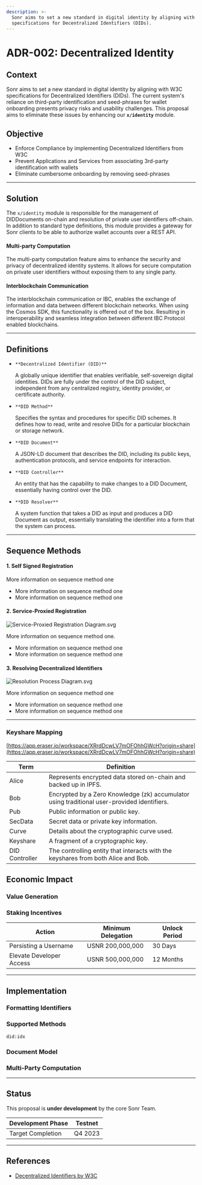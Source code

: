 ```yaml
---
description: >-
  Sonr aims to set a new standard in digital identity by aligning with W3C
  specifications for Decentralized Identifiers (DIDs).
---
```


# ADR-002: Decentralized Identity

## Context

Sonr aims to set a new standard in digital identity by aligning with W3C specifications for Decentralized Identifiers (DIDs). The current system's reliance on third-party identification and seed-phrases for wallet onboarding presents privacy risks and usability challenges. This proposal aims to eliminate these issues by enhancing our **`x/identity`** module.

## O**bjective**

- Enforce Compliance by implementing Decentralized Identifiers from W3C
- Prevent Applications and Services from associating 3rd-party identification with wallets
- Eliminate cumbersome onboarding by removing seed-phrases

---

## Solution

The `x/identity` module is responsible for the management of DIDDocuments on-chain and resolution of private user identifiers off-chain. In addition to standard type definitions, this module provides a gateway for Sonr clients to be able to authorize wallet accounts over a REST API.

#### Multi-party Computation

The multi-party computation feature aims to enhance the security and privacy of decentralized identity systems. It allows for secure computation on private user identifiers without exposing them to any single party.

#### Interblockchain Communication

The interblockchain communication or IBC, enables the exchange of information and data between different blockchain networks. When using the Cosmos SDK, this functionality is offered out of the box. Resulting in interoperability and seamless integration between different IBC Protocol enabled blockchains.

---

## Definitions

- `**Decentralized Identifier (DID)**`

  A globally unique identifier that enables verifiable, self-sovereign digital identities. DIDs are fully under the control of the DID subject, independent from any centralized registry, identity provider, or certificate authority.

- `**DID Method**`

  Specifies the syntax and procedures for specific DID schemes. It defines how to read, write and resolve DIDs for a particular blockchain or storage network.

- `**DID Document**`

  A JSON-LD document that describes the DID, including its public keys, authentication protocols, and service endpoints for interaction.

- `**DID Controller**`

  An entity that has the capability to make changes to a DID Document, essentially having control over the DID.

- `**DID Resolver**`

  A system function that takes a DID as input and produces a DID Document as output, essentially translating the identifier into a form that the system can process.

---

## Sequence Methods

#### 1. Self Signed Registration

More information on sequence method one

- More information on sequence method one
- More information on sequence method one

#### 2. Service-Proxied Registration

![Service-Proxied Registration Diagram.svg](https://prod-files-secure.s3.us-west-2.amazonaws.com/b4e83706-0f19-4f5e-9020-40fcf1b9dda3/6b2a62a6-dbf2-42fd-a54f-57917c052986/Service-Proxied_Registration_Diagram.svg)

More information on sequence method one.

- More information on sequence method one
- More information on sequence method one

#### 3. Resolving Decentralized Identifiers

![Resolution Process Diagram.svg](https://prod-files-secure.s3.us-west-2.amazonaws.com/b4e83706-0f19-4f5e-9020-40fcf1b9dda3/c50528ef-1374-408e-8bb0-8a41c1b4bc2e/Resolution_Process_Diagram.svg)

More information on sequence method one

- More information on sequence method one
- More information on sequence method one

---

### Keyshare Mapping

[https://app.eraser.io/workspace/XRrdDcwLV7mOFOhhGWcH?origin=share](https://app.eraser.io/workspace/XRrdDcwLV7mOFOhhGWcH?origin=share)

| Term           | Definition                                                                                  |
| -------------- | ------------------------------------------------------------------------------------------- |
| Alice          | Represents encrypted data stored on-chain and backed up in IPFS.                            |
| Bob            | Encrypted by a Zero Knowledge (zk) accumulator using traditional user-provided identifiers. |
| Pub            | Public information or public key.                                                           |
| SecData        | Secret data or private key information.                                                     |
| Curve          | Details about the cryptographic curve used.                                                 |
| Keyshare       | A fragment of a cryptographic key.                                                          |
| DID Controller | The controlling entity that interacts with the keyshares from both Alice and Bob.           |

## Economic Impact

### Value Generation

### Staking Incentives

| Action                   | Minimum Delegation | Unlock Period |
| ------------------------ | ------------------ | ------------- |
| Persisting a Username    | USNR 200,000,000   | 30 Days       |
| Elevate Developer Access | USNR 500,000,000   | 12 Months     |

---

## Implementation

### Formatting Identifiers

### Supported Methods

`did:idx`

### Document Model

### Multi-Party Computation

---

## Status

This proposal is **under development** by the core Sonr Team.

| Development Phase | Testnet |
| ----------------- | ------- |
| Target Completion | Q4 2023 |

---

## References

- [Decentralized Identifiers by W3C](https://www.w3.org/TR/did-core/)

